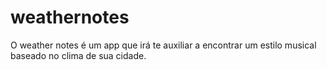 # weathernotes
O weather notes é um app que irá te auxiliar a encontrar um estilo musical baseado no clima de sua cidade.

